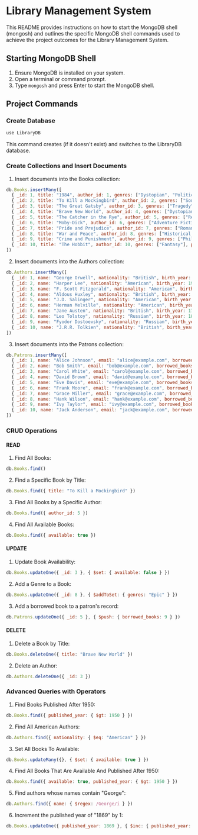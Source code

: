 # Library Management System

This README provides instructions on how to start the MongoDB shell (mongosh) and outlines the specific MongoDB shell commands used to achieve the project outcomes for the Library Management System.

## Starting MongoDB Shell

1. Ensure MongoDB is installed on your system.
2. Open a terminal or command prompt.
3. Type `mongosh` and press Enter to start the MongoDB shell.

## Project Commands

### Create Database

```javascript
use LibraryDB
```

This command creates (if it doesn't exist) and switches to the LibraryDB database.

### Create Collections and Insert Documents

1. Insert documents into the Books collection:

```javascript
db.Books.insertMany([
  { _id: 1, title: "1984", author_id: 1, genres: ["Dystopian", "Political Fiction"], published_year: 1949, available: true },
  { _id: 2, title: "To Kill a Mockingbird", author_id: 2, genres: ["Southern Gothic", "Bildungsroman"], published_year: 1960, available: true },
  { _id: 3, title: "The Great Gatsby", author_id: 3, genres: ["Tragedy"], published_year: 1925, available: true },
  { _id: 4, title: "Brave New World", author_id: 4, genres: ["Dystopian", "Science Fiction"], published_year: 1932, available: true },
  { _id: 5, title: "The Catcher in the Rye", author_id: 5, genres: ["Realist Novel", "Bildungsroman"], published_year: 1951, available: true },
  { _id: 6, title: "Moby-Dick", author_id: 6, genres: ["Adventure Fiction"], published_year: 1851, available: true },
  { _id: 7, title: "Pride and Prejudice", author_id: 7, genres: ["Romantic Novel"], published_year: 1813, available: true },
  { _id: 8, title: "War and Peace", author_id: 8, genres: ["Historical Novel"], published_year: 1869, available: true },
  { _id: 9, title: "Crime and Punishment", author_id: 9, genres: ["Philosophical Novel"], published_year: 1866, available: true },
  { _id: 10, title: "The Hobbit", author_id: 10, genres: ["Fantasy"], published_year: 1937, available: true }
])
```

2. Insert documents into the Authors collection:

```javascript
db.Authors.insertMany([
  { _id: 1, name: "George Orwell", nationality: "British", birth_year: 1903, death_year: 1950 },
  { _id: 2, name: "Harper Lee", nationality: "American", birth_year: 1926, death_year: 2016 },
  { _id: 3, name: "F. Scott Fitzgerald", nationality: "American", birth_year: 1896, death_year: 1940 },
  { _id: 4, name: "Aldous Huxley", nationality: "British", birth_year: 1894, death_year: 1963 },
  { _id: 5, name: "J.D. Salinger", nationality: "American", birth_year: 1919, death_year: 2010 },
  { _id: 6, name: "Herman Melville", nationality: "American", birth_year: 1819, death_year: 1891 },
  { _id: 7, name: "Jane Austen", nationality: "British", birth_year: 1775, death_year: 1817 },
  { _id: 8, name: "Leo Tolstoy", nationality: "Russian", birth_year: 1828, death_year: 1910 },
  { _id: 9, name: "Fyodor Dostoevsky", nationality: "Russian", birth_year: 1821, death_year: 1881 },
  { _id: 10, name: "J.R.R. Tolkien", nationality: "British", birth_year: 1892, death_year: 1973 }
])
```

3. Insert documents into the Patrons collection:

```javascript
db.Patrons.insertMany([
  { _id: 1, name: "Alice Johnson", email: "alice@example.com", borrowed_books: [] },
  { _id: 2, name: "Bob Smith", email: "bob@example.com", borrowed_books: [1, 2] },
  { _id: 3, name: "Carol White", email: "carol@example.com", borrowed_books: [] },
  { _id: 4, name: "David Brown", email: "david@example.com", borrowed_books: [3] },
  { _id: 5, name: "Eve Davis", email: "eve@example.com", borrowed_books: [] },
  { _id: 6, name: "Frank Moore", email: "frank@example.com", borrowed_books: [4, 5] },
  { _id: 7, name: "Grace Miller", email: "grace@example.com", borrowed_books: [] },
  { _id: 8, name: "Hank Wilson", email: "hank@example.com", borrowed_books: [6] },
  { _id: 9, name: "Ivy Taylor", email: "ivy@example.com", borrowed_books: [] },
  { _id: 10, name: "Jack Anderson", email: "jack@example.com", borrowed_books: [7, 8] }
])
```

### CRUD Operations

#### READ

1. Find All Books:
```javascript
db.Books.find()
```

2. Find a Specific Book by Title:
```javascript
db.Books.find({ title: "To Kill a Mockingbird" })
```

3. Find All Books by a Specific Author:
```javascript
db.Books.find({ author_id: 5 })
```

4. Find All Available Books:
```javascript
db.Books.find({ available: true })
```

#### UPDATE

1. Update Book Availability:
```javascript
db.Books.updateOne({ _id: 3 }, { $set: { available: false } })
```

2. Add a Genre to a Book:
```javascript
db.Books.updateOne({ _id: 8 }, { $addToSet: { genres: "Epic" } })
```

3. Add a borrowed book to a patron's record:
```javascript
db.Patrons.updateOne({ _id: 5 }, { $push: { borrowed_books: 9 } })
```

#### DELETE

1. Delete a Book by Title:
```javascript
db.Books.deleteOne({ title: "Brave New World" })
```

2. Delete an Author:
```javascript
db.Authors.deleteOne({ _id: 3 })
```

### Advanced Queries with Operators

1. Find Books Published After 1950:
```javascript
db.Books.find({ published_year: { $gt: 1950 } })
```

2. Find All American Authors:
```javascript
db.Authors.find({ nationality: { $eq: "American" } })
```

3. Set All Books To Available:
```javascript
db.Books.updateMany({}, { $set: { available: true } })
```

4. Find All Books That Are Available And Published After 1950:
```javascript
db.Books.find({ available: true, published_year: { $gt: 1950 } })
```

5. Find authors whose names contain "George":
```javascript
db.Authors.find({ name: { $regex: /George/i } })
```

6. Increment the published year of "1869" by 1:
```javascript
db.Books.updateOne({ published_year: 1869 }, { $inc: { published_year: 1 } })
```

